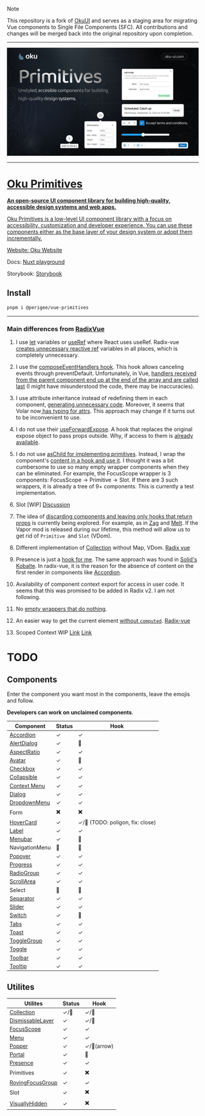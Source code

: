 > [!NOTE]
> This repository is a fork of [OkuUI](https://github.com/oku-ui/primitives) and serves as a staging area for migrating Vue components to Single File Components (SFC). All contributions and changes will be merged back into the original repository upon completion.

---

<a href="https://oku-ui.com">
  <img alt="Oku UI hero image" src="https://github.com/oku-ui/primitives/blob/main/.github/assets/primitives-cover.png?raw=true"
</a>

---

# Oku Primitives

**An open-source UI component library for building high-quality, accessible design systems and web apps.**

Oku Primitives is a low-level UI component library with a focus on accessibility, customization and developer experience. You can use these components either as the base layer of your design system or adopt them incrementally.

Website: [Oku Website](https://oku-ui.com)

Docs: [Nuxt playground](https://vue-primitives-docs.netlify.app/)

Storybook: [Storybook](https://vue-primitives.netlify.app)

## Install

```sh
pnpm i @perigee/vue-primitives
```

---

### Main differences from [RadixVue](https://github.com/radix-vue/radix-vue)

1) I use [let](https://github.com/perigee-ui/vue-primitives/blob/7c341db59fdfdb0cc88dfa6614d6c390b6856780/packages/vue-primitives/src/hover-card/HoverCardRoot.vue#L22) variables or [useRef](https://github.com/perigee-ui/vue-primitives/blob/7c341db59fdfdb0cc88dfa6614d6c390b6856780/packages/vue-primitives/src/hooks/useRef.ts#L18) where React uses useRef. Radix-vue [creates unnecessary reactive ref](https://github.com/radix-vue/radix-vue/blob/3f0f965fcf6fc3901e4fbbedf9a68dcb7d706f3f/packages/radix-vue/src/HoverCard/HoverCardRoot.vue#L64) variables in all places, which is completely unnecessary.

2) I use the [composeEventHandlers hook](https://github.com/radix-ui/primitives/blob/660060a765634e9cc7bf4513f41e8dabc9824d74/packages/core/primitive/src/primitive.tsx#L1). This hook allows canceling events through preventDefault. Unfortunately, in Vue, [handlers received from the parent component end up at the end of the array and are called last](https://github.com/vuejs/core-vapor/blob/30583b9ee1c696d3cb836f0bfd969793e57e849d/packages/runtime-core/src/vnode.ts#L886) (I might have misunderstood the code, there may be inaccuracies).

3) I use attribute inheritance instead of redefining them in each component, [generating unnecessary code](https://github.com/radix-vue/radix-vue/blob/3f0f965fcf6fc3901e4fbbedf9a68dcb7d706f3f/packages/radix-vue/src/shared/useForwardProps.ts#L16). Moreover, it seems that Volar now[ has typing for attrs](https://github.com/vuejs/language-tools/pull/4103). This approach may change if it turns out to be inconvenient to use.

4) I do not use their [useForwardExpose](https://github.com/radix-vue/radix-vue/blob/3f0f965fcf6fc3901e4fbbedf9a68dcb7d706f3f/packages/radix-vue/src/shared/useForwardExpose.ts#L21). A hook that replaces the original expose object to pass props outside. Why, if access to them is [already available](https://vuejs.org/api/component-instance.html#props).

5) I do not use [asChild for implementing primitives](https://github.com/radix-vue/radix-vue/blob/3f0f965fcf6fc3901e4fbbedf9a68dcb7d706f3f/packages/radix-vue/src/Menu/MenuContentImpl.vue#L274). Instead, I wrap the component's [content in a hook and use it](https://github.com/perigee-ui/vue-primitives/blob/a991db71fbecf364cd0b8479b294606236b104b4/packages/vue-primitives/src/dialog/DialogContentModal.vue#L65). I thought it was a bit cumbersome to use so many empty wrapper components when they can be eliminated. For example, the FocusScope wrapper is 3 components: FocusScope -> Primitive -> Slot. If there are 3 such wrappers, it is already a tree of 9+ components.
This is currently a test implementation.

6) Slot [WIP] [Discussion](https://github.com/radix-vue/radix-vue/discussions/1324)

7) The idea of [discarding components and leaving only hooks that return props](https://github.com/perigee-ui/vue-primitives/blob/feat/hooks/packages/vue-primitives/src/accordion/AccordionItem.vue) is currently being explored. For example, as in [Zag](https://zagjs.com/components/react/accordion) and [Melt](https://melt-ui.com/docs/introduction). If the Vapor mod is released during our lifetime, this method will allow us to get rid of `Primitive `and `Slot` (VDom).

8) Different implementation of [Collection](https://github.com/perigee-ui/vue-primitives/blob/7c341db59fdfdb0cc88dfa6614d6c390b6856780/packages/vue-primitives/src/collection/Collection.ts#L29) without Map, VDom. [Radix vue](https://github.com/radix-vue/radix-vue/blob/3f0f965fcf6fc3901e4fbbedf9a68dcb7d706f3f/packages/radix-vue/src/Collection/Collection.ts#L59)

9) Presence is just a [hook for me](https://github.com/perigee-ui/vue-primitives/blob/7c341db59fdfdb0cc88dfa6614d6c390b6856780/packages/vue-primitives/src/presence/usePresence.ts#L8). The same approach was found in [Solid's Kobalte](https://github.com/corvudev/corvu/blob/main/packages/solid-presence/src/presence.ts). In radix-vue, it is the reason for the absence of content on the first render in components like [Accordion](https://github.com/radix-vue/radix-vue/issues/978).

10) Availability of component context export for access in user code. It seems that this was promised to be added in Radix v2. I am not following.

11) No [empty wrappers that do nothing](https://github.com/radix-vue/radix-vue/blob/3f0f965fcf6fc3901e4fbbedf9a68dcb7d706f3f/packages/radix-vue/src/AlertDialog/AlertDialogTrigger.vue).

12) An easier way to get the current element [without `computed`](https://github.com/perigee-ui/vue-primitives/blob/7c341db59fdfdb0cc88dfa6614d6c390b6856780/packages/vue-primitives/src/hooks/useForwardElement.ts#L4). [Radix-vue](https://github.com/radix-vue/radix-vue/blob/3f0f965fcf6fc3901e4fbbedf9a68dcb7d706f3f/packages/radix-vue/src/shared/useForwardExpose.ts#L9C9-L9C23)

13) Scoped Context WIP [Link](https://github.com/facebook/react/issues/23287) [Link](https://so-so.dev/react/scoped-context/)

# TODO

## Components

Enter the component you want most in the components, leave the emojis and follow.

**Developers can work on unclaimed components**.

| Component                                                                                       | Status | Hook                            |
| ----------------------------------------------------------------------------------------------- | ------ | ------------------------------- |
| [Accordion](https://vue-primitives.netlify.app/?path=/story/components-accordion--single)       | ✓      | ✓                               |
| [AlertDialog](https://vue-primitives.netlify.app/?path=/story/components-alertdialog--styled)   | ✓      | 🚧                               |
| [AspectRatio](https://vue-primitives.netlify.app/?path=/story/components-aspectratio--styled)   | ✓      | ✓                               |
| [Avatar](https://vue-primitives.netlify.app/?path=/story/components-avatar--styled)             | ✓      | 🚧                               |
| [Checkbox](https://vue-primitives.netlify.app/?path=/story/components-checkbox--styled)         | ✓      | ✓                               |
| [Collapsible](https://vue-primitives.netlify.app/?path=/story/components-collapsible--styled)   | ✓      | ✓                               |
| [Context Menu](https://vue-primitives.netlify.app/?path=/story/components-contextmenu--styled)  | ✓      | ✓                               |
| [Dialog](https://vue-primitives.netlify.app/?path=/story/components-dialog--styled)             | ✓      | ✓                               |
| [DropdownMenu](https://vue-primitives.netlify.app/?path=/story/components-dropdownmenu--styled) | ✓      | ✓                               |
| Form                                                                                            | ✖️      | ✖️                               |
| [HoverCard](https://vue-primitives.netlify.app/?path=/story/components-hovercard--chromatic)    | ✓      | ✓/🚧 (TODO: poligon, fix: close) |
| [Label](https://vue-primitives.netlify.app/?path=/story/components-label--styled)               | ✓      | ✓                               |
| [Menubar](https://vue-primitives.netlify.app/?path=/story/components-menubar--styled)           | ✓      | 🚧                               |
| NavigationMenu                                                                                  | 🚧      | 🚧                               |
| [Popover](https://vue-primitives.netlify.app/?path=/story/components-popover--styled)           | ✓      | ✓                               |
| [Progress](https://vue-primitives.netlify.app/?path=/story/components-progress--styled)         | ✓      | ✓                               |
| [RadioGroup](https://vue-primitives.netlify.app/?path=/story/components-radiogroup--styled)     | ✓      | ✓                               |
| [ScrollArea](https://vue-primitives.netlify.app/?path=/story/components-scrollarea--basic)      | ✓      | ✓                               |
| Select                                                                                          | 🚧      | 🚧                               |
| [Separator](https://vue-primitives.netlify.app/?path=/story/components-separator--styled)       | ✓      | ✓                               |
| [Slider](https://vue-primitives.netlify.app/?path=/story/components-slider--styled)             | ✓      | ✓                               |
| [Switch](https://vue-primitives.netlify.app/?path=/story/components-switch--styled)             | ✓      | 🚧                               |
| [Tabs](https://vue-primitives.netlify.app/?path=/story/components-tabs--styled)                 | ✓      | ✓                               |
| [Toast](https://vue-primitives.netlify.app/?path=/story/components-toast--styled)               | ✓      | ✓                               |
| [ToggleGroup](https://vue-primitives.netlify.app/?path=/story/components-togglegroup--single)   | ✓      | ✓                               |
| [Toggle](https://vue-primitives.netlify.app/?path=/story/components-toggle--styled)             | ✓      | ✓                               |
| [Toolbar](https://vue-primitives.netlify.app/?path=/story/components-toolbar--styled)           | ✓      | ✓                               |
| [Tooltip](https://vue-primitives.netlify.app/?path=/story/components-tooltip--styled)           | ✓      | ✓                               |

## Utilites

| Utilites                                                                                              | Status | Hook       |
| ----------------------------------------------------------------------------------------------------- | ------ | ---------- |
| [Collection](https://vue-primitives.netlify.app/?path=/story/utilities-rovingfocusgroup--basic)       | ✓/🚧    | ✓/🚧        |
| [DismissableLayer](https://vue-primitives.netlify.app/?path=/story/utilities-dismissablelayer--basic) | ✓      | ✓/🚧        |
| [FocusScope](https://vue-primitives.netlify.app/?path=/story/utilities-focusscope--basic)             | ✓      | ✓          |
| [Menu](https://vue-primitives.netlify.app/?path=/story/utilities-menu--styled)                        | ✓      | ✓          |
| [Popper](https://vue-primitives.netlify.app/?path=/story/utilities-popper--styled)                    | ✓      | ✓/🚧(arrow) |
| [Portal](https://vue-primitives.netlify.app/?path=/story/utilities-portal--base)                      | ✓      | 🚧          |
| [Presence](https://vue-primitives.netlify.app/?path=/story/utilities-presence--basic)                 | ✓      | ✓          |
| Primitives                                                                                            | ✓      | ✖️          |
| [RovingFocusGroup](https://vue-primitives.netlify.app/?path=/story/utilities-rovingfocusgroup--basic) | ✓      | ✓          |
| Slot                                                                                                  | ✓      | ✖️          |
| [VisuallyHidden](https://vue-primitives.netlify.app/?path=/story/utilities-visuallyhidden--basic)     | ✓      | ✖️          |
